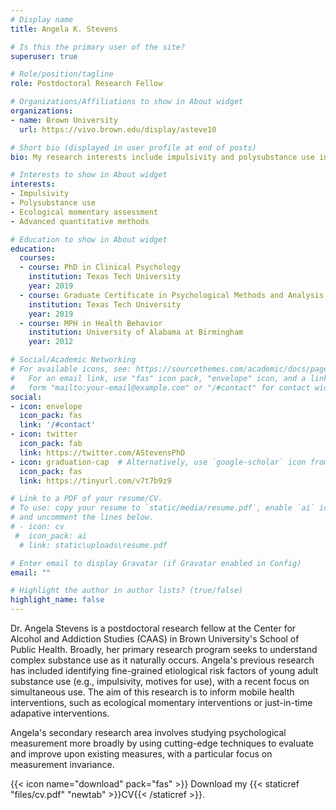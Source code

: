 ```yaml
---
# Display name
title: Angela K. Stevens

# Is this the primary user of the site?
superuser: true

# Role/position/tagline
role: Postdoctoral Research Fellow

# Organizations/Affiliations to show in About widget
organizations:
- name: Brown University
  url: https://vivo.brown.edu/display/asteve10

# Short bio (displayed in user profile at end of posts)
bio: My research interests include impulsivity and polysubstance use in young adults and adults, as well as issues related to psychological methods and measurement.

# Interests to show in About widget
interests:
- Impulsivity
- Polysubstance use
- Ecological momentary assessment
- Advanced quantitative methods

# Education to show in About widget
education:
  courses:
  - course: PhD in Clinical Psychology
    institution: Texas Tech University
    year: 2019
  - course: Graduate Certificate in Psychological Methods and Analysis
    institution: Texas Tech University
    year: 2019
  - course: MPH in Health Behavior
    institution: University of Alabama at Birmingham
    year: 2012

# Social/Academic Networking
# For available icons, see: https://sourcethemes.com/academic/docs/page-builder/#icons
#   For an email link, use "fas" icon pack, "envelope" icon, and a link in the
#   form "mailto:your-email@example.com" or "/#contact" for contact widget.
social:
- icon: envelope
  icon_pack: fas
  link: '/#contact'
- icon: twitter
  icon_pack: fab
  link: https://twitter.com/AStevensPhD
- icon: graduation-cap  # Alternatively, use `google-scholar` icon from `ai` icon pack
  icon_pack: fas
  link: https://tinyurl.com/v7t7b9z9

# Link to a PDF of your resume/CV.
# To use: copy your resume to `static/media/resume.pdf`, enable `ai` icons in `params.toml`, 
# and uncomment the lines below.
# - icon: cv
 #  icon_pack: ai
  # link: static\uploads\resume.pdf

# Enter email to display Gravatar (if Gravatar enabled in Config)
email: ""

# Highlight the author in author lists? (true/false)
highlight_name: false
---
```


Dr. Angela Stevens is a postdoctoral research fellow at the Center for Alcohol and Addiction Studies (CAAS) in Brown University's School of Public Health. Broadly, her primary research program seeks to understand complex substance use as it naturally occurs. Angela's previous research has included identifying fine-grained etiological risk factors of young adult substance use (e.g., impulsivity, motives for use), with a recent focus on simultaneous use. The aim of this research is to inform mobile health interventions, such as ecological momentary interventions or just-in-time adapative interventions. 

Angela's  secondary research area involves studying psychological measurement more broadly by using cutting-edge techniques to evaluate and improve upon existing measures, with a particular focus on measurement invariance. 

{{< icon name="download" pack="fas" >}} Download my {{< staticref "files/cv.pdf" "newtab" >}}CV{{< /staticref >}}.
